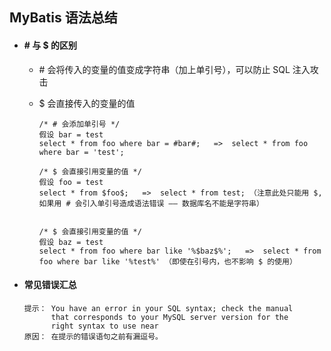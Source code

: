 ## MyBatis 语法总结

- #### # 与 $ 的区别
  - \# 会将传入的变量的值变成字符串（加上单引号），可以防止 SQL 注入攻击

  - $ 会直接传入的变量的值

    ```
    /* # 会添加单引号 */
    假设 bar = test
    select * from foo where bar = #bar#;   =>  select * from foo where bar = 'test';

    /* $ 会直接引用变量的值 */
    假设 foo = test
    select * from $foo$;   =>  select * from test; （注意此处只能用 $, 如果用 # 会引入单引号造成语法错误 —— 数据库名不能是字符串）


    /* $ 会直接引用变量的值 */
    假设 baz = test
    select * from foo where bar like '%$baz$%';   =>  select * from foo where bar like '%test%' （即使在引号内，也不影响 $ 的使用）
    ```




- #### 常见错误汇总
  ```
  提示： You have an error in your SQL syntax; check the manual
        that corresponds to your MySQL server version for the
        right syntax to use near
  原因： 在提示的错误语句之前有漏逗号。
  ```
